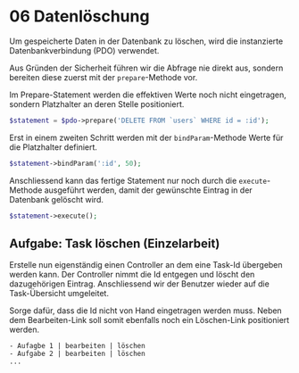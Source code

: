# 06 Datenlöschung

Um gespeicherte Daten in der Datenbank zu löschen, wird die instanzierte Datenbankverbindung \(PDO\) verwendet.

Aus Gründen der Sicherheit führen wir die Abfrage nie direkt aus, sondern bereiten diese zuerst mit der `prepare`-Methode vor.

Im Prepare-Statement werden die effektiven Werte noch nicht eingetragen, sondern Platzhalter an deren Stelle positioniert.

```php
$statement = $pdo->prepare('DELETE FROM `users` WHERE id = :id');
```

Erst in einem zweiten Schritt werden mit der `bindParam`-Methode Werte für die Platzhalter definiert.

```php
$statement->bindParam(':id', 50);
```

Anschliessend kann das fertige Statement nur noch durch die `execute`-Methode ausgeführt werden, damit der gewünschte Eintrag in der Datenbank gelöscht wird.

```php
$statement->execute();
```

## Aufgabe: Task löschen \(Einzelarbeit\)

Erstelle nun eigenständig einen Controller an dem eine Task-Id übergeben werden kann. Der Controller nimmt die Id entgegen und löscht den dazugehörigen Eintrag. Anschliessend wir der Benutzer wieder auf die Task-Übersicht umgeleitet.

Sorge dafür, dass die Id nicht von Hand eingetragen werden muss. Neben dem Bearbeiten-Link soll somit ebenfalls noch ein Löschen-Link positioniert werden.

```text
- Aufagbe 1 | bearbeiten | löschen
- Aufgabe 2 | bearbeiten | löschen
...
```

